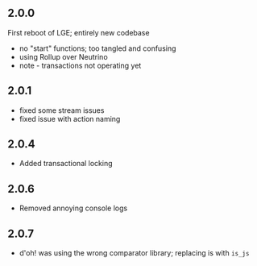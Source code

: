 ## 2.0.0

First reboot of LGE; entirely new codebase
* no "start" functions; too tangled and confusing
* using Rollup over Neutrino
* note - transactions not operating yet

## 2.0.1
* fixed some stream issues
* fixed issue with action naming

## 2.0.4
* Added transactional locking

## 2.0.6
* Removed annoying console logs

## 2.0.7
* d'oh! was using the wrong comparator library; replacing is with `is_js`
